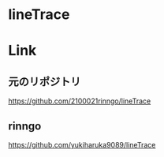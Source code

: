 # lineTrace

# Link
<h2> 元のリポジトリ </h2>
<a href="https://github.com/2100021rinngo/lineTrace"> https://github.com/2100021rinngo/lineTrace </a>

<h2> rinngo </h2>
<a href="https://github.com/yukiharuka9089/lineTrace"> https://github.com/yukiharuka9089/lineTrace </a>

